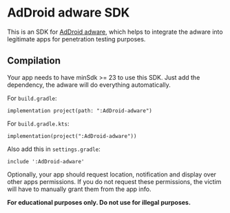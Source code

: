 # AdDroid adware SDK
This is an SDK for [AdDroid adware](https://github.com/IsHacker003/AdDroid_adware_standalone), which helps to integrate the adware into legitimate apps for penetration testing purposes.
## Compilation
Your app needs to have minSdk >= 23 to use this SDK. Just add the dependency, the adware will do everything automatically.

For `build.gradle`:
```
implementation project(path: ":AdDroid-adware")
```
For `build.gradle.kts`:
```
implementation(project(":AdDroid-adware"))
```
Also add this in `settings.gradle`:
```
include ':AdDroid-adware'
```
Optionally, your app should request location, notification and display over other apps permissions. If you do not request these permissions, the victim will have to manually grant them from the app info.

**For educational purposes only. Do not use for illegal purposes.**
